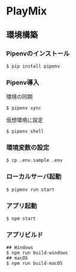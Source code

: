 # PlayMix
## 環境構築
### Pipenvのインストール
```shell
$ pip install pipenv
```

### Pipenv導入
環境の同期
```shell
$ pipenv sync
```

仮想環境に設定
```shell
$ pipenv shell
```

### 環境変数の設定
```shell
$ cp .env.sample .env
```

### ローカルサーバ起動
```shell
$ pipenv run start
```

### アプリ起動
```shell
$ npm start
```

### アプリビルド
```shell
## Windows
$ npm run build-windows
## macOS
$ npm run build-macOS
```